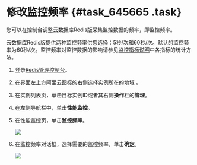 # 修改监控频率 {#task_645665 .task}

您可以在控制台调整云数据库Redis版采集监控数据的频率，即监控频率。

云数据库Redis版提供两种监控频率供您选择：5秒/次和60秒/次。默认的监控频率为60秒/次。监控频率对监控数据的影响请参见[监控指标说明](cn.zh-CN/用户指南/监控指标说明.md#)中各指标的统计方法。

1.  登录[Redis管理控制台](https://kvstore.console.aliyun.com/)。
2.  在界面左上方阿里云图标的右侧选择实例所在的地域 。
3.  在实例列表页，单击目标实例ID或者其右侧**操作**栏的**管理**。
4.  在左侧导航栏中，单击**性能监控**。
5.  在性能监控页，单击**监控频率**。 

    ![](http://static-aliyun-doc.oss-cn-hangzhou.aliyuncs.com/assets/img/519482/156093746449455_zh-CN.png)

6.  在监控频率对话框，选择需要的监控频率，单击**确定**。 

    ![](http://static-aliyun-doc.oss-cn-hangzhou.aliyuncs.com/assets/img/519482/156093746449456_zh-CN.png)


